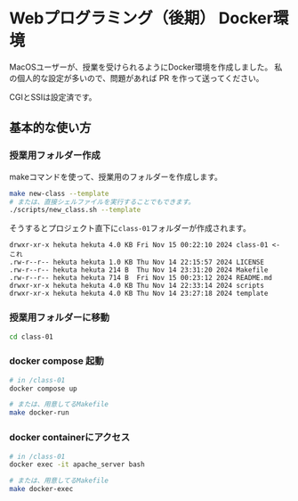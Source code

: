 # Webプログラミング（後期） Docker環境

MacOSユーザーが、授業を受けられるようにDocker環境を作成しました。
私の個人的な設定が多いので、問題があれば PR を作って送ってください。

CGIとSSIは設定済です。

## 基本的な使い方

### 授業用フォルダー作成
makeコマンドを使って、授業用のフォルダーを作成します。

```bash
make new-class --template
# または、直接シェルファイルを実行することでもできます。
./scripts/new_class.sh --template
```

そうするとプロジェクト直下に`class-01`フォルダーが作成されます。
```
drwxr-xr-x hekuta hekuta 4.0 KB Fri Nov 15 00:22:10 2024 class-01 <- これ
.rw-r--r-- hekuta hekuta 1.0 KB Thu Nov 14 22:15:57 2024 LICENSE
.rw-r--r-- hekuta hekuta 214 B  Thu Nov 14 23:31:20 2024 Makefile
.rw-r--r-- hekuta hekuta 714 B  Fri Nov 15 00:23:12 2024 README.md
drwxr-xr-x hekuta hekuta 4.0 KB Thu Nov 14 22:33:14 2024 scripts
drwxr-xr-x hekuta hekuta 4.0 KB Thu Nov 14 23:27:18 2024 template
```

### 授業用フォルダーに移動

```bash
cd class-01
```

### docker compose 起動

```bash
# in /class-01
docker compose up

# または、用意してるMakefile
make docker-run
```

### docker containerにアクセス
```bash
# in /class-01
docker exec -it apache_server bash

# または、用意してるMakefile
make docker-exec
```
